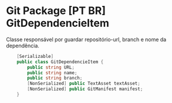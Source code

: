 # Git Package [PT BR] GitDependencieItem
Classe responsável por guardar repositório-url, branch e nome da dependência.
```c#
    [Serializable]
    public class GitDependencieItem {
        public string URL;
        public string name;
        public string branch;
        [NonSerialized] public TextAsset textAsset;
        [NonSerialized] public GitManifest manifest;
    }
```
